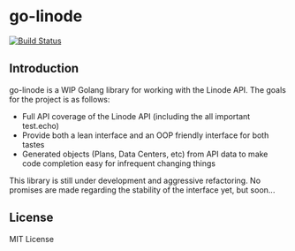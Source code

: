 # go-linode

[![Build Status](https://travis-ci.org/kelcecil/go-linode.svg?branch=master)](https://travis-ci.org/kelcecil/go-linode)

## Introduction
go-linode is a WIP Golang library for working with the Linode API. The goals for the project is as follows:

* Full API coverage of the Linode API (including the all important test.echo)
* Provide both a lean interface and an OOP friendly interface for both tastes
* Generated objects (Plans, Data Centers, etc) from API data to make code completion easy for infrequent changing things

This library is still under development and aggressive refactoring. No promises are made regarding the stability of the interface yet, but soon...

## License

MIT License
